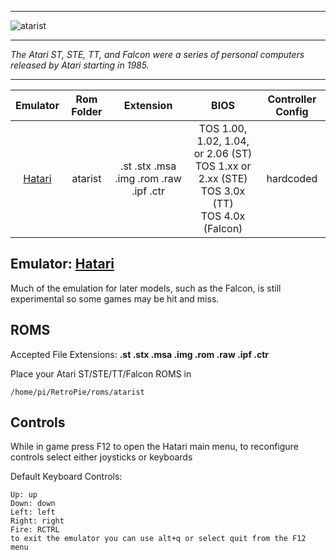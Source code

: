 ***
![atarist](https://cloud.githubusercontent.com/assets/10035308/12189255/60af20aa-b579-11e5-88bc-8b57576dbfad.png)
***
_The Atari ST, STE, TT, and Falcon were a series of personal computers released by Atari starting in 1985._
***

| Emulator | Rom Folder | Extension | BIOS |  Controller Config |
| :---: | :---: | :---: | :---: | :---: |
| [Hatari](http://hatari.tuxfamily.org/) | atarist  | .st .stx .msa .img .rom .raw .ipf .ctr | TOS 1.00, 1.02, 1.04, or 2.06 (ST) <br> TOS 1.xx or 2.xx (STE) <br> TOS 3.0x (TT) <br> TOS 4.0x (Falcon) | hardcoded |

## Emulator: [Hatari](http://hatari.tuxfamily.org/)

Much of the emulation for later models, such as the Falcon, is still experimental so some games may be hit and miss.

## ROMS

Accepted File Extensions: **.st .stx .msa .img .rom .raw .ipf .ctr**

Place your Atari ST/STE/TT/Falcon ROMS in
```
/home/pi/RetroPie/roms/atarist
```
## Controls

While in game press F12 to open the Hatari main menu, to reconfigure controls select either joysticks or keyboards

Default Keyboard Controls:
```
Up: up
Down: down
Left: left
Right: right
Fire: RCTRL
to exit the emulator you can use alt+q or select quit from the F12 menu
```